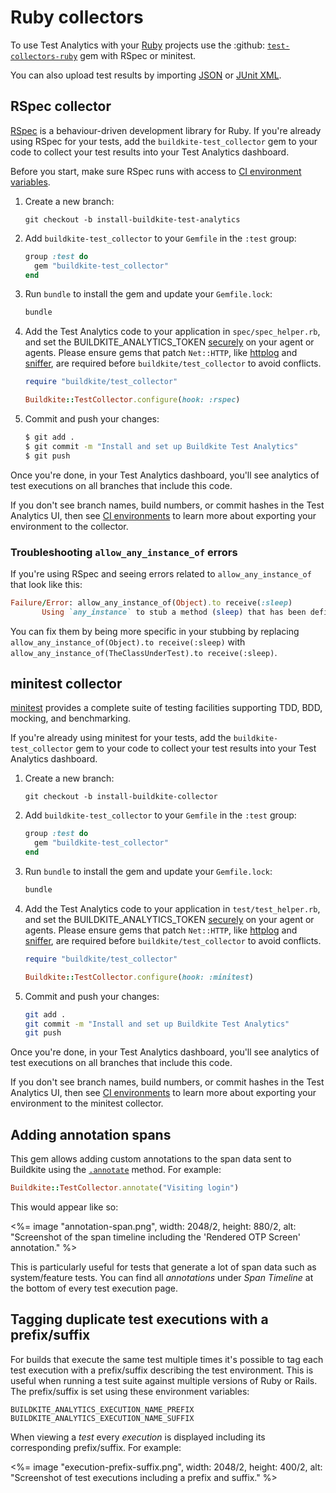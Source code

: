 # Ruby collectors

To use Test Analytics with your [Ruby](https://www.ruby-lang.org/) projects use the :github: [`test-collectors-ruby`](https://github.com/buildkite/test-collector-ruby) gem with RSpec or minitest.

You can also upload test results by importing [JSON](/docs/test-analytics/importing-json) or [JUnit XML](/docs/test-analytics/importing-junit-xml).

## RSpec collector

[RSpec](https://rspec.info/) is a behaviour-driven development library for Ruby.
If you're already using RSpec for your tests, add the `buildkite-test_collector` gem to your code to collect your test results into your Test Analytics dashboard.

Before you start, make sure RSpec runs with access to [CI environment variables](/docs/test-analytics/ci-environments).

1. Create a new branch:

    ```
    git checkout -b install-buildkite-test-analytics
    ```

2. Add `buildkite-test_collector` to your `Gemfile` in the `:test` group:

    ```rb
    group :test do
      gem "buildkite-test_collector"
    end
    ```

3. Run `bundle` to install the gem and update your `Gemfile.lock`:

    ```sh
    bundle
    ```

4. Add the Test Analytics code to your application in `spec/spec_helper.rb`, and set the BUILDKITE_ANALYTICS_TOKEN [securely](/docs/pipelines/secrets) on your agent or agents. Please ensure gems that patch `Net::HTTP`, like [httplog](https://github.com/trusche/httplog) and [sniffer](https://github.com/aderyabin/sniffer), are required before `buildkite/test_collector` to avoid conflicts.

    ```rb
    require "buildkite/test_collector"

    Buildkite::TestCollector.configure(hook: :rspec)
    ```

5. Commit and push your changes:

    ```sh
    $ git add .
    $ git commit -m "Install and set up Buildkite Test Analytics"
    $ git push
    ```

Once you're done, in your Test Analytics dashboard, you'll see analytics of test executions on all branches that include this code.

If you don't see branch names, build numbers, or commit hashes in the Test Analytics UI, then see [CI environments](/docs/test-analytics/ci-environments) to learn more about exporting your environment to the collector.

### Troubleshooting `allow_any_instance_of` errors

If you're using RSpec and seeing errors related to `allow_any_instance_of` that look like this:

```ruby
Failure/Error: allow_any_instance_of(Object).to receive(:sleep)
       Using `any_instance` to stub a method (sleep) that has been defined on a prepended module (Buildkite::TestCollector::Object::CustomObjectSleep) is not supported.
```

You can fix them by being more specific in your stubbing by replacing `allow_any_instance_of(Object).to receive(:sleep)` with `allow_any_instance_of(TheClassUnderTest).to receive(:sleep)`.

## minitest collector

[minitest](https://github.com/minitest/minitest) provides a complete suite of testing facilities supporting TDD, BDD, mocking, and benchmarking.

If you're already using minitest for your tests, add the `buildkite-test_collector` gem to your code to collect your test results into your Test Analytics dashboard.

1. Create a new branch:

    ```
    git checkout -b install-buildkite-collector
    ```

2. Add `buildkite-test_collector` to your `Gemfile` in the `:test` group:

    ```rb
    group :test do
      gem "buildkite-test_collector"
    end
    ```

3. Run `bundle` to install the gem and update your `Gemfile.lock`:

    ```sh
    bundle
    ```

4. Add the Test Analytics code to your application in `test/test_helper.rb`, and set the BUILDKITE_ANALYTICS_TOKEN [securely](/docs/pipelines/secrets) on your agent or agents. Please ensure gems that patch `Net::HTTP`, like [httplog](https://github.com/trusche/httplog) and [sniffer](https://github.com/aderyabin/sniffer), are required before `buildkite/test_collector` to avoid conflicts.

    ```rb
    require "buildkite/test_collector"

    Buildkite::TestCollector.configure(hook: :minitest)
    ```

5. Commit and push your changes:

    ```sh
    git add .
    git commit -m "Install and set up Buildkite Test Analytics"
    git push
    ```

Once you're done, in your Test Analytics dashboard, you'll see analytics of test executions on all branches that include this code.

If you don't see branch names, build numbers, or commit hashes in the Test Analytics UI, then see [CI environments](/docs/test-analytics/ci-environments) to learn more about exporting your environment to the minitest collector.

## Adding annotation spans

This gem allows adding custom annotations to the span data sent to Buildkite using the [`.annotate`](https://github.com/buildkite/test-collector-ruby/blob/d9fe11341e4aa470e766febee38124b644572360/lib/buildkite/test_collector.rb#L64) method. For example:

```ruby
Buildkite::TestCollector.annotate("Visiting login")
```

This would appear like so:

<%= image "annotation-span.png", width: 2048/2, height: 880/2, alt: "Screenshot of the span timeline including the 'Rendered OTP Screen' annotation." %>

This is particularly useful for tests that generate a lot of span data such as system/feature tests. You can find all _annotations_ under _Span Timeline_ at the bottom of every test execution page.

## Tagging duplicate test executions with a prefix/suffix

For builds that execute the same test multiple times it's possible to tag each test execution with a prefix/suffix describing the test environment. This is useful when running a test suite against multiple versions of Ruby or Rails. The prefix/suffix is set using these environment variables:

```
BUILDKITE_ANALYTICS_EXECUTION_NAME_PREFIX
BUILDKITE_ANALYTICS_EXECUTION_NAME_SUFFIX
```

When viewing a _test_ every _execution_ is displayed including its corresponding prefix/suffix. For example:

<%= image "execution-prefix-suffix.png", width: 2048/2, height: 400/2, alt: "Screenshot of test executions including a prefix and suffix." %>
